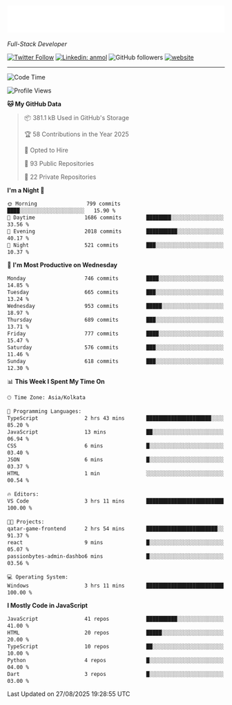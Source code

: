 <!-- START:readme-typing -->
<img src="readme-typing.svg" />
<!-- END:readme-typing -->

<p><em>Full-Stack Developer</em></p>

[![Twitter Follow](https://img.shields.io/twitter/follow/tonalmathew?style=flat)](https://twitter.com/intent/follow?screen_name=tonalmathew)
[![Linkedin: anmol](https://img.shields.io/badge/tonal-mathew?style=flat-square&logo=Linkedin&logoColor=white&link=https://www.linkedin.com/in/tonal-mathew/)](https://www.linkedin.com/in/tonal-mathew/)
![GitHub followers](https://img.shields.io/github/followers/tonalmathew?label=Follow&style=social)
[![website](https://img.shields.io/badge/Website-46a2f1.svg?&style=flat-square&logo=Google-Chrome&logoColor=white&link=http://tonalmathew.github.io/)](http://tonalmathew.github.io/)

---
<!--START_SECTION:waka-->
![Code Time](http://img.shields.io/badge/Code%20Time-1%2C540%20hrs%2042%20mins-blue)

![Profile Views](http://img.shields.io/badge/Profile%20Views-0-blue)

**🐱 My GitHub Data** 

> 📦 381.1 kB Used in GitHub's Storage 
 > 
> 🏆 58 Contributions in the Year 2025
 > 
> 💼 Opted to Hire
 > 
> 📜 93 Public Repositories 
 > 
> 🔑 22 Private Repositories 
 > 
**I'm a Night 🦉** 

```text
🌞 Morning                799 commits         ████░░░░░░░░░░░░░░░░░░░░░   15.90 % 
🌆 Daytime                1686 commits        ████████░░░░░░░░░░░░░░░░░   33.56 % 
🌃 Evening                2018 commits        ██████████░░░░░░░░░░░░░░░   40.17 % 
🌙 Night                  521 commits         ███░░░░░░░░░░░░░░░░░░░░░░   10.37 % 
```
📅 **I'm Most Productive on Wednesday** 

```text
Monday                   746 commits         ████░░░░░░░░░░░░░░░░░░░░░   14.85 % 
Tuesday                  665 commits         ███░░░░░░░░░░░░░░░░░░░░░░   13.24 % 
Wednesday                953 commits         █████░░░░░░░░░░░░░░░░░░░░   18.97 % 
Thursday                 689 commits         ███░░░░░░░░░░░░░░░░░░░░░░   13.71 % 
Friday                   777 commits         ████░░░░░░░░░░░░░░░░░░░░░   15.47 % 
Saturday                 576 commits         ███░░░░░░░░░░░░░░░░░░░░░░   11.46 % 
Sunday                   618 commits         ███░░░░░░░░░░░░░░░░░░░░░░   12.30 % 
```


📊 **This Week I Spent My Time On** 

```text
🕑︎ Time Zone: Asia/Kolkata

💬 Programming Languages: 
TypeScript               2 hrs 43 mins       █████████████████████░░░░   85.20 % 
JavaScript               13 mins             ██░░░░░░░░░░░░░░░░░░░░░░░   06.94 % 
CSS                      6 mins              █░░░░░░░░░░░░░░░░░░░░░░░░   03.40 % 
JSON                     6 mins              █░░░░░░░░░░░░░░░░░░░░░░░░   03.37 % 
HTML                     1 min               ░░░░░░░░░░░░░░░░░░░░░░░░░   00.54 % 

🔥 Editors: 
VS Code                  3 hrs 11 mins       █████████████████████████   100.00 % 

🐱‍💻 Projects: 
qatar-game-frontend      2 hrs 54 mins       ███████████████████████░░   91.37 % 
react                    9 mins              █░░░░░░░░░░░░░░░░░░░░░░░░   05.07 % 
passionbytes-admin-dashbo6 mins              █░░░░░░░░░░░░░░░░░░░░░░░░   03.56 % 

💻 Operating System: 
Windows                  3 hrs 11 mins       █████████████████████████   100.00 % 
```

**I Mostly Code in JavaScript** 

```text
JavaScript               41 repos            ██████████░░░░░░░░░░░░░░░   41.00 % 
HTML                     20 repos            █████░░░░░░░░░░░░░░░░░░░░   20.00 % 
TypeScript               10 repos            ██░░░░░░░░░░░░░░░░░░░░░░░   10.00 % 
Python                   4 repos             █░░░░░░░░░░░░░░░░░░░░░░░░   04.00 % 
Dart                     3 repos             █░░░░░░░░░░░░░░░░░░░░░░░░   03.00 % 
```




 Last Updated on 27/08/2025 19:28:55 UTC
<!--END_SECTION:waka-->
